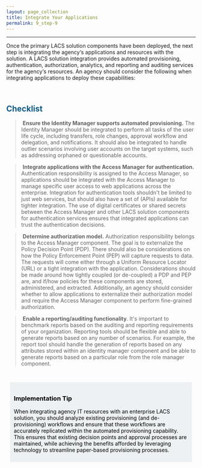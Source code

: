 ```yaml
---
layout: page_collection
title: Integrate Your Applications
permalink: 9_step-9
---
```

<script>
$(function() {
  $( "#accordion" ).accordion({
    heightStyle: "content",
    collapsible: "true",
    active: "false"
  });
});
</script>

<script src="https://use.fontawesome.com/e20c671b68.js"></script>
-----------------------------------------------------------

Once the primary LACS solution components have been deployed, the next step is integrating the agency‘s applications and resources with the solution. A  LACS solution integration provides automated provisioning, authentication, authorization, analytics, and reporting and auditing services for the agency‘s resources. An agency should consider the following when integrating applications to deploy these capabilities:

<br>

## <span style="color: #0C5C89">**Checklist**</span>

> <i class="fa fa-check-square-o"></i> &nbsp;**Ensure the Identity Manager supports automated provisioning.** The Identity Manager should be integrated to perform all tasks of the user life cycle, including transfers, role changes, approval workflow and delegation, and notifications. It should also be integrated to handle outlier scenarios involving user accounts on the target systems, such as addressing orphaned or questionable accounts.

> <i class="fa fa-check-square-o"></i> &nbsp;**Integrate applications with the Access Manager for authentication.** Authentication responsibility is assigned to the Access Manager, so applications should be integrated with the Access Manager to manage specific user access to web applications across the enterprise. Integration for authentication tools shouldn't be limited to just web services, but should also have a set of (APIs) available for tighter integration. The use of digital certificates or shared secrets between the Access Manager and other LACS solution components for authentication services ensures that integrated applications can trust the authentication decisions.

> <i class="fa fa-check-square-o"></i> &nbsp;**Determine authorization model.** Authorization responsibility belongs to the Access Manager component. The goal is to externalize the Policy Decision Point (PDP). There should also be considerations on how the Policy Enforcement Point (PEP) will capture requests to data. The requests will come either through a Uniform Resource Locator (URL) or a tight integration with the application. Considerations should be made around how tightly coupled (or de-coupled) a PDP and PEP are, and if/how policies for these components are stored, administered, and extracted. Additionally, an agency should consider whether to allow applications to externalize their authorization model and require the Access Manager component to perform fine-grained authorization. 

> <i class="fa fa-check-square-o"></i> &nbsp;**Enable a reporting/auditing functionality**. It's important to benchmark reports based on the auditing and reporting requirements of your organization. Reporting tools should be flexible and able to generate reports based on any number of scenarios. For example, the report tool should handle the generation of reports based on any attributes stored within an identity manager component and be able to generate reports based on a particular role from the role manager component.

<br>

<div style="background-color: #edf1f3;color: black;margin: 10px;padding: 10px">

<h3><span>Implementation Tip</span></h3>
<p><span>When integrating agency IT resources with an enterprise LACS solution, you should analyze existing provisioning (and de-provisioning) workflows and ensure that these workflows are accurately replicated within the automated provisioning capability. This ensures that existing decision points and approval processes are maintained, while achieving the benefits afforded by leveraging technology to streamline paper-based provisioning processes.</span></p>

</div>
